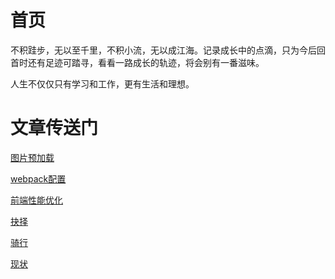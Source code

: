 # 首页

不积跬步，无以至千里，不积小流，无以成江海。记录成长中的点滴，只为今后回首时还有足迹可踏寻，看看一路成长的轨迹，将会别有一番滋味。

人生不仅仅只有学习和工作，更有生活和理想。

# 文章传送门

[图片预加载](../article/javascript/preload.html)

[webpack配置](../article/webpack/todolist.html)

[前端性能优化](../article/optimize/)

[抉择](../life/choose.html)

[骑行](../life/ride.html)

[现状](../life/status.html)
